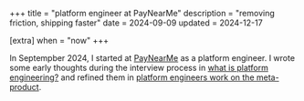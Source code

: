 +++
title = "platform engineer at PayNearMe"
description = "removing friction, shipping faster"
date = 2024-09-09
updated = 2024-12-17

[extra]
when = "now"
+++

In Septempber 2024, I started at [PayNearMe](https://paynearme.com) as a platform engineer. I wrote some early thoughts during the interview process in [what is platform engineering?](@/posts/what-is-platform-engineering.md) and refined them in [platform engineers work on the meta-product](@/posts/platform-engineers-work-on-the-meta-product.md).
